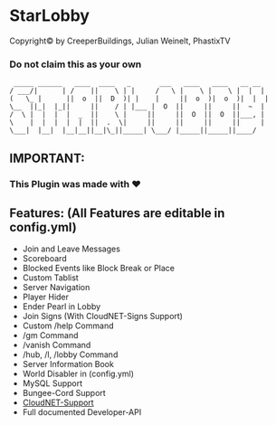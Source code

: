 # StarLobby
Copyright© by CreeperBuildings, Julian Weinelt, PhastixTV

### Do not claim this as your own



     _____ ______   ____  ____   _       ___   ____   ____   __ __ 
    / ___/|      | /    ||    \ | |     /   \ |    \ |    \ |  |  |
    (   \_ |      ||  o  ||  D  )| |    |     ||  o  )|  o  )|  |  |
    \__  ||_|  |_||     ||    / | |___ |  O  ||     ||     ||  ~  |
    /  \ |  |  |  |  _  ||    \ |     ||     ||  O  ||  O  ||___, |
    \    |  |  |  |  |  ||  .  \|     ||     ||     ||     ||     |
    \___|  |__|  |__|__||__|\_||_____| \___/ |_____||_____||____/


## IMPORTANT:
### This Plugin was made with &heartsuit;


## Features: (All Features are editable in config.yml)
- Join and Leave Messages
- Scoreboard
- Blocked Events like Block Break or Place
- Custom Tablist
- Server Navigation
- Player Hider
- Ender Pearl in Lobby
- Join Signs (With CloudNET-Signs Support)
- Custom /help Command
- /gm Command
- /vanish Command
- /hub, /l, /lobby Command
- Server Information Book
- World Disabler in (config.yml)
- MySQL Support
- Bungee-Cord Support
- [CloudNET-Support](https://cloudnetservice.eu/de/)
- Full documented Developer-API

